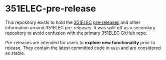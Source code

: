 # 351ELEC-pre-release
This repository exists to hold the [351ELEC](https://github.com/351ELEC/351ELEC) [pre-releases](https://github.com/351ELEC/351ELEC-pre-release/releases) and other information around 351ELEC pre-releases.  It was split off as a secondary repository to avoid confusion with the primary 351ELEC GitHub repo.

Pre-releases are intended for users to **explore new functionality** prior to release. They contain the latest committed code in `main` and are considered as stable.
